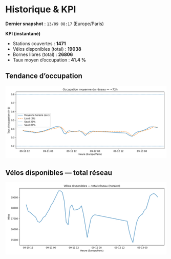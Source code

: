 # Historique & KPI

**Dernier snapshot** : `13/09 08:17` (Europe/Paris)

**KPI (instantané)**

- Stations couvertes : **1471**
- Vélos disponibles (total) : **19038**
- Bornes libres (total) : **26806**
- Taux moyen d’occupation : **41.4 %**

## Tendance d’occupation

![Mean occupancy](assets/figs/occupancy_last72h.png)

## Vélos disponibles — total réseau

![Bikes total](assets/figs/bikes_total_last72h.png)
